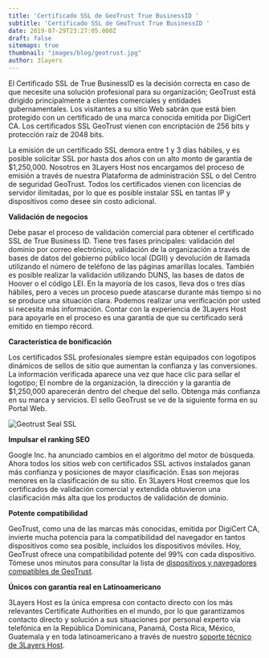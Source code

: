 ```yaml
---
title: 'Certificado SSL de GeoTrust True BusinessID '
subtitle: 'Certificado SSL de GeoTrust True BusinessID '
date: 2019-07-29T23:27:05.000Z
draft: false
sitemaps: true
thumbnail: "images/blog/geotrust.jpg"
author: 3layers
---
```


El Certificado SSL de True BusinessID es la decisión correcta en caso de que necesite una solución profesional para su organización; GeoTrust está dirigido principalmente a clientes comerciales y entidades gubernamentales. Los visitantes a su sitio Web sabrán que está bien protegido con un certificado de una marca conocida emitida por DigiCert CA. Los certificados SSL GeoTrust vienen con encriptación de 256 bits y protección raíz de 2048 bits.

La emisión de un certificado SSL demora entre 1 y 3 días hábiles, y es posible solicitar SSL por hasta dos años con un alto monto de garantía de $1,250,000. Nosotros en 3Layers Host nos encargamos del proceso de emisión a través de nuestra Plataforma de administración SSL o del Centro de seguridad GeoTrust. Todos los certificados vienen con licencias de servidor ilimitadas, por lo que es posible instalar SSL en tantas IP y dispositivos como desee sin costo adicional.

**Validación de negocios**

Debe pasar el proceso de validación comercial para obtener el certificado SSL de True Business ID. Tiene tres fases principales: validación del dominio por correo electrónico, validación de la organización a través de bases de datos del gobierno público local (DGII) y devolución de llamada utilizando el número de teléfono de las páginas amarillas locales. También es posible realizar la validación utilizando DUNS, las bases de datos de Hoover o el código LEI. En la mayoría de los casos, lleva dos o tres días hábiles, pero a veces un proceso puede atascarse durante más tiempo si no se produce una situación clara. Podemos realizar una verificación por usted si necesita más información. Contar con la experiencia de 3Layers Host para apoyarle en el proceso es una garantía de que su certificado será emitido en tiempo récord.

**Característica de bonificación**

Los certificados SSL profesionales siempre están equipados con logotipos dinámicos de sellos de sitio que aumentan la confianza y las conversiones. La información verificada aparece una vez que hace clic para sellar el logotipo; El nombre de la organización, la dirección y la garantía de $1,250,000 aparecerán dentro del cheque del sello. Obtenga más confianza en su marca y servicios. El sello GeoTrust se ve de la siguiente forma en su Portal Web.

![Geotrust Seal SSL](/images/blog/geotrust-seal.png)

**Impulsar el ranking SEO**

Google Inc. ha anunciado cambios en el algoritmo del motor de búsqueda. Ahora todos los sitios web con certificados SSL activos instalados ganan más confianza y posiciones de mayor clasificación. Esas son mejoras menores en la clasificación de su sitio. En 3Layers Host creemos que los certificados de validación comercial y extendida obtuvieron una clasificación más alta que los productos de validación de dominio.

**Potente compatibilidad**

GeoTrust, como una de las marcas más conocidas, emitida por DigiCert CA, invierte mucha potencia para la compatibilidad del navegador en tantos dispositivos como sea posible, incluidos los dispositivos móviles. Hoy, GeoTrust ofrece una compatibilidad potente del 99% con cada dispositivo. Tómese unos minutos para consultar la lista de [dispositivos y navegadores compatibles de GeoTrust](https://3layers.host/blog/compatibilidad-de-dispositivos-con-ssl/).

**Únicos con garantía real en Latinoamericano**

3Layers Host es la única empresa con contacto directo con los más relevantes Certificate Authorities en el mundo, por lo que garantizamos contacto directo y solución a sus situaciones por personal experto vía telefónica en la República Dominicana, Panamá, Costa Rica, México, Guatemala y en toda latinoamericano a través de nuestro [soporte técnico de 3Layers Host](https://3layers.host/contact/).